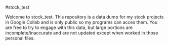 #stock_test

Welcome to stock_test. This repository is a data dump for my stock projects in Google Collab and is only public so my programs can acces them. You are free to try to engage with this data, but large portions are incomplete/inaccurate and are not updated except when worked in those personal files.
